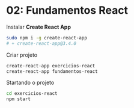 # 02: Fundamentos React


Instalar **Create React App**
````bash
sudo npm i -g create-react-app
# + create-react-app@3.4.0
````

Criar projeto
````bash
create-react-app exercicios-react
create-react-app fundamentos-react
````

Startando o projeto
````bash
cd exercicios-react
npm start
````
